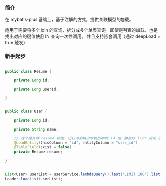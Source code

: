 ### 简介
在 mybatis-plus 基础上，基于注解的方式，提供关联模型的加载。

适用于需要将多个 join 的查询，拆分成多个单表查询。即使是列表的加载，也是找出对应的键值使用 IN 查询一次性调用。
并且支持嵌套调用（通过 deepLoad = true 触发）

### 新手起步

```java

public class Resume {

    private Long id;

    private Long userId;

}

```

```java

public class User {

    private Long id;

    private String name;

    // 这个是关联 resume 模型，运行时会抽出本模型中的 id 值，拼装好 list 后给 queryWrapper.in("user_id", list) 
    @LoadEntity(thisColumn = "id", entityColumn = "user_id")
    @TableField(exist = false)
    private Resume resume;

}
```

```java

List<User> userList = userService.lambdaQuery().last("LIMIT 100").list();
Loader.loadList(userList);

```



